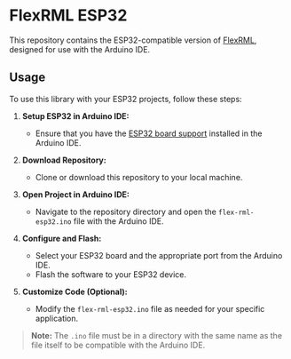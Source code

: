 # FlexRML ESP32

This repository contains the ESP32-compatible version of [FlexRML](https://github.com/wintechis/flex-rml), designed for use with the Arduino IDE.

## Usage

To use this library with your ESP32 projects, follow these steps:

1. **Setup ESP32 in Arduino IDE:**
   - Ensure that you have the [ESP32 board support](https://github.com/espressif/arduino-esp32) installed in the Arduino IDE.

2. **Download Repository:**
   - Clone or download this repository to your local machine.

3. **Open Project in Arduino IDE:**
   - Navigate to the repository directory and open the `flex-rml-esp32.ino` file with the Arduino IDE.

4. **Configure and Flash:**
   - Select your ESP32 board and the appropriate port from the Arduino IDE.
   - Flash the software to your ESP32 device.

5. **Customize Code (Optional):**
   - Modify the `flex-rml-esp32.ino` file as needed for your specific application.

> **Note:** The `.ino` file must be in a directory with the same name as the file itself to be compatible with the Arduino IDE.
